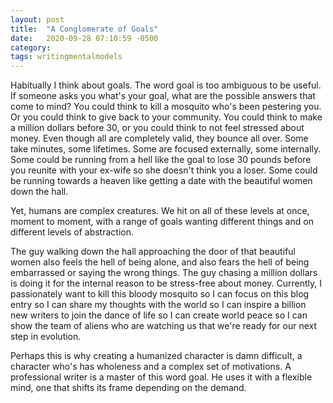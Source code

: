 ```yaml
---
layout: post
title:  "A Conglomerate of Goals"
date:   2020-09-28 07:10:59 -0500
category: 
tags: writingmentalmodels
---
```

Habitually I think about goals. The word goal is too ambiguous to be useful. If someone asks you what's your goal, what are the possible answers that come to mind? You could think to kill a mosquito who's been pestering you. Or you could think to give back to your community. You could think to make a million dollars before 30, or you could think to not feel stressed about money. Even though all are completely valid, they bounce all over. Some take minutes, some lifetimes. Some are focused externally, some internally. Some could be running from a hell like the goal to lose 30 pounds before you reunite with your ex-wife so she doesn't think you a loser. Some could be running towards a heaven like getting a date with the beautiful women down the hall.  

Yet, humans are complex creatures. We hit on all of these levels at once, moment to moment, with a range of goals wanting different things and on different levels of abstraction.

The guy walking down the hall approaching the door of that beautiful women also feels the hell of being alone, and also fears the hell of being embarrassed or saying the wrong things. The guy chasing a million dollars is doing it for the internal reason to be stress-free about money. Currently, I passionately want to kill this bloody mosquito so I can focus on this blog entry so I can share my thoughts with the world so I can inspire a billion new writers to join the dance of life so I can create world peace so I can show the team of aliens who are watching us that we're ready for our next step in evolution.

Perhaps this is why creating a humanized character is damn difficult, a character who's has wholeness and a complex set of motivations. A professional writer is a master of this word goal. He uses it with a flexible mind, one that shifts its frame depending on the demand.